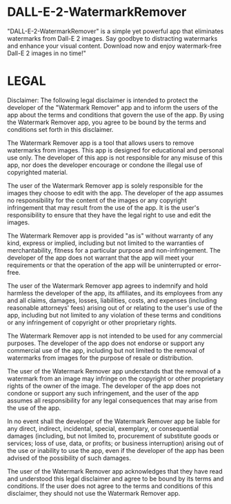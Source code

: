 # DALL-E-2-WatermarkRemover
"DALL-E-2-WatermarkRemover" is a simple yet powerful app that eliminates watermarks from Dall-E 2 images. Say goodbye to distracting watermarks and enhance your visual content. Download now and enjoy watermark-free Dall-E 2 images in no time!"

# LEGAL
Disclaimer: The following legal disclaimer is intended to protect the developer of the "Watermark Remover" app and to inform the users of the app about the terms and conditions that govern the use of the app. By using the Watermark Remover app, you agree to be bound by the terms and conditions set forth in this disclaimer.

The Watermark Remover app is a tool that allows users to remove watermarks from images. This app is designed for educational and personal use only. The developer of this app is not responsible for any misuse of this app, nor does the developer encourage or condone the illegal use of copyrighted material.

The user of the Watermark Remover app is solely responsible for the images they choose to edit with the app. The developer of the app assumes no responsibility for the content of the images or any copyright infringement that may result from the use of the app. It is the user's responsibility to ensure that they have the legal right to use and edit the images.

The Watermark Remover app is provided "as is" without warranty of any kind, express or implied, including but not limited to the warranties of merchantability, fitness for a particular purpose and non-infringement. The developer of the app does not warrant that the app will meet your requirements or that the operation of the app will be uninterrupted or error-free.

The user of the Watermark Remover app agrees to indemnify and hold harmless the developer of the app, its affiliates, and its employees from any and all claims, damages, losses, liabilities, costs, and expenses (including reasonable attorneys' fees) arising out of or relating to the user's use of the app, including but not limited to any violation of these terms and conditions or any infringement of copyright or other proprietary rights.

The Watermark Remover app is not intended to be used for any commercial purposes. The developer of the app does not endorse or support any commercial use of the app, including but not limited to the removal of watermarks from images for the purpose of resale or distribution.

The user of the Watermark Remover app understands that the removal of a watermark from an image may infringe on the copyright or other proprietary rights of the owner of the image. The developer of the app does not condone or support any such infringement, and the user of the app assumes all responsibility for any legal consequences that may arise from the use of the app.

In no event shall the developer of the Watermark Remover app be liable for any direct, indirect, incidental, special, exemplary, or consequential damages (including, but not limited to, procurement of substitute goods or services; loss of use, data, or profits; or business interruption) arising out of the use or inability to use the app, even if the developer of the app has been advised of the possibility of such damages.

The user of the Watermark Remover app acknowledges that they have read and understood this legal disclaimer and agree to be bound by its terms and conditions. If the user does not agree to the terms and conditions of this disclaimer, they should not use the Watermark Remover app.
